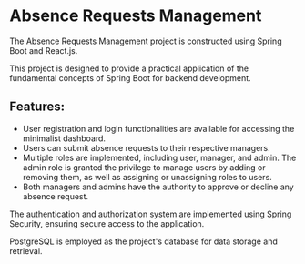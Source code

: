 # Absence Requests Management

The Absence Requests Management project is constructed using Spring Boot and React.js.

This project is designed to provide a practical application of the fundamental concepts of Spring Boot for backend development.

## Features:
- User registration and login functionalities are available for accessing the minimalist dashboard.
- Users can submit absence requests to their respective managers.
- Multiple roles are implemented, including user, manager, and admin. The admin role is granted the privilege to manage users by adding or removing them, as well as assigning or unassigning roles to users.
- Both managers and admins have the authority to approve or decline any absence request.

The authentication and authorization system are implemented using Spring Security, ensuring secure access to the application.

PostgreSQL is employed as the project's database for data storage and retrieval.
